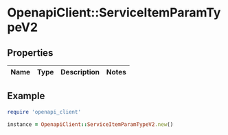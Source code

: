 # OpenapiClient::ServiceItemParamTypeV2

## Properties

| Name | Type | Description | Notes |
| ---- | ---- | ----------- | ----- |

## Example

```ruby
require 'openapi_client'

instance = OpenapiClient::ServiceItemParamTypeV2.new()
```

